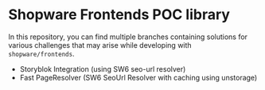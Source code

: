 # Shopware Frontends POC library

In this repository, you can find multiple branches containing solutions for various challenges that may arise while developing with `shopware/frontends`.

* Storyblok Integration (using SW6 seo-url resolver)
* Fast PageResolver (SW6 SeoUrl Resolver with caching using unstorage)